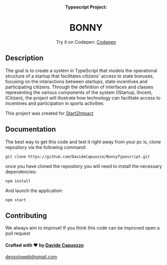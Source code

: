 <div align="center">
  <strong>Typescript Project:</strong>
</div>

<div align="center" width="100px">
    <h1>BONNY</h1>
    Try it on Codepen:
    <a href="https://codepen.io/Davide-Capuozzo/pen/GRbxEGB?editors=1112">Codepen</a>
</div>




## Description

The goal is to create a system in TypeScript that models the operational structure of a startup 
that facilitates citizens' access to state bonuses, focusing on the interactions between startups, 
state incentives and participating citizens. Through the definition of interfaces and classes representing 
the various components of the system (IStartup, IIncent, ICitizen), the project will illustrate how technology can 
facilitate access to incentives and participation in sports activities

This project was created for [Start2Impact](https://www.start2impact.it/)


## Documentation

The best way to get this code and test it right away from your pc is, 
clone repository via the following command:

`git clone https://github.com/DavideCapuozzo/BonnyTypescript.git`

once you have cloned the repository you will need to install the necessary dependencies:

`npm install`

And launch the application:

`npm start`


## Contributing

We always aim to improve! If you think this code can be improved open a pull request

#### Crafted with ❤️ by [Davide Capuozzo](https://www.linkedin.com/in/davide-capuozzo-8468682a3/)

devsoloweb@gmail.com
